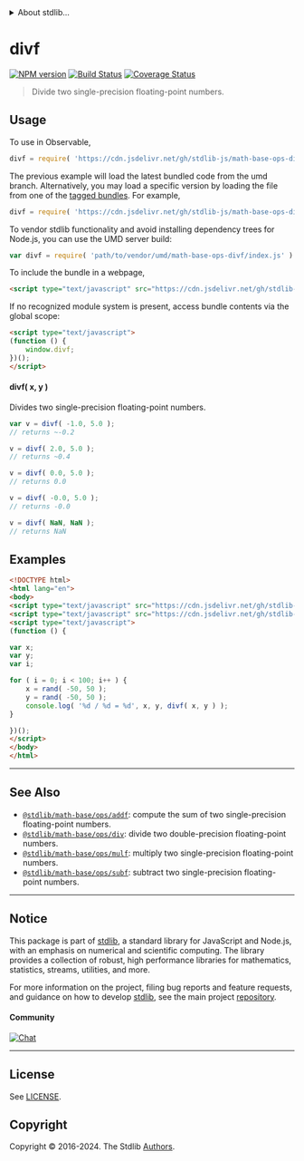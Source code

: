 <!--

@license Apache-2.0

Copyright (c) 2023 The Stdlib Authors.

Licensed under the Apache License, Version 2.0 (the "License");
you may not use this file except in compliance with the License.
You may obtain a copy of the License at

   http://www.apache.org/licenses/LICENSE-2.0

Unless required by applicable law or agreed to in writing, software
distributed under the License is distributed on an "AS IS" BASIS,
WITHOUT WARRANTIES OR CONDITIONS OF ANY KIND, either express or implied.
See the License for the specific language governing permissions and
limitations under the License.

-->


<details>
  <summary>
    About stdlib...
  </summary>
  <p>We believe in a future in which the web is a preferred environment for numerical computation. To help realize this future, we've built stdlib. stdlib is a standard library, with an emphasis on numerical and scientific computation, written in JavaScript (and C) for execution in browsers and in Node.js.</p>
  <p>The library is fully decomposable, being architected in such a way that you can swap out and mix and match APIs and functionality to cater to your exact preferences and use cases.</p>
  <p>When you use stdlib, you can be absolutely certain that you are using the most thorough, rigorous, well-written, studied, documented, tested, measured, and high-quality code out there.</p>
  <p>To join us in bringing numerical computing to the web, get started by checking us out on <a href="https://github.com/stdlib-js/stdlib">GitHub</a>, and please consider <a href="https://opencollective.com/stdlib">financially supporting stdlib</a>. We greatly appreciate your continued support!</p>
</details>

# divf

[![NPM version][npm-image]][npm-url] [![Build Status][test-image]][test-url] [![Coverage Status][coverage-image]][coverage-url] <!-- [![dependencies][dependencies-image]][dependencies-url] -->

> Divide two single-precision floating-point numbers.

<!-- Section to include introductory text. Make sure to keep an empty line after the intro `section` element and another before the `/section` close. -->

<section class="intro">

</section>

<!-- /.intro -->

<!-- Package usage documentation. -->



<section class="usage">

## Usage

To use in Observable,

```javascript
divf = require( 'https://cdn.jsdelivr.net/gh/stdlib-js/math-base-ops-divf@umd/browser.js' )
```
The previous example will load the latest bundled code from the umd branch. Alternatively, you may load a specific version by loading the file from one of the [tagged bundles](https://github.com/stdlib-js/math-base-ops-divf/tags). For example,

```javascript
divf = require( 'https://cdn.jsdelivr.net/gh/stdlib-js/math-base-ops-divf@v0.2.2-umd/browser.js' )
```

To vendor stdlib functionality and avoid installing dependency trees for Node.js, you can use the UMD server build:

```javascript
var divf = require( 'path/to/vendor/umd/math-base-ops-divf/index.js' )
```

To include the bundle in a webpage,

```html
<script type="text/javascript" src="https://cdn.jsdelivr.net/gh/stdlib-js/math-base-ops-divf@umd/browser.js"></script>
```

If no recognized module system is present, access bundle contents via the global scope:

```html
<script type="text/javascript">
(function () {
    window.divf;
})();
</script>
```

#### divf( x, y )

Divides two single-precision floating-point numbers.

```javascript
var v = divf( -1.0, 5.0 );
// returns ~-0.2

v = divf( 2.0, 5.0 );
// returns ~0.4

v = divf( 0.0, 5.0 );
// returns 0.0

v = divf( -0.0, 5.0 );
// returns -0.0

v = divf( NaN, NaN );
// returns NaN
```

</section>

<!-- /.usage -->

<!-- Package usage notes. Make sure to keep an empty line after the `section` element and another before the `/section` close. -->

<section class="notes">

</section>

<!-- /.notes -->

<!-- Package usage examples. -->

<section class="examples">

## Examples

<!-- eslint no-undef: "error" -->

```html
<!DOCTYPE html>
<html lang="en">
<body>
<script type="text/javascript" src="https://cdn.jsdelivr.net/gh/stdlib-js/random-base-discrete-uniform@umd/browser.js"></script>
<script type="text/javascript" src="https://cdn.jsdelivr.net/gh/stdlib-js/math-base-ops-divf@umd/browser.js"></script>
<script type="text/javascript">
(function () {

var x;
var y;
var i;

for ( i = 0; i < 100; i++ ) {
    x = rand( -50, 50 );
    y = rand( -50, 50 );
    console.log( '%d / %d = %d', x, y, divf( x, y ) );
}

})();
</script>
</body>
</html>
```

</section>

<!-- /.examples -->

<!-- C interface documentation. -->



<!-- Section for related `stdlib` packages. Do not manually edit this section, as it is automatically populated. -->

<section class="related">

* * *

## See Also

-   <span class="package-name">[`@stdlib/math-base/ops/addf`][@stdlib/math/base/ops/addf]</span><span class="delimiter">: </span><span class="description">compute the sum of two single-precision floating-point numbers.</span>
-   <span class="package-name">[`@stdlib/math-base/ops/div`][@stdlib/math/base/ops/div]</span><span class="delimiter">: </span><span class="description">divide two double-precision floating-point numbers.</span>
-   <span class="package-name">[`@stdlib/math-base/ops/mulf`][@stdlib/math/base/ops/mulf]</span><span class="delimiter">: </span><span class="description">multiply two single-precision floating-point numbers.</span>
-   <span class="package-name">[`@stdlib/math-base/ops/subf`][@stdlib/math/base/ops/subf]</span><span class="delimiter">: </span><span class="description">subtract two single-precision floating-point numbers.</span>

</section>

<!-- /.related -->

<!-- Section for all links. Make sure to keep an empty line after the `section` element and another before the `/section` close. -->


<section class="main-repo" >

* * *

## Notice

This package is part of [stdlib][stdlib], a standard library for JavaScript and Node.js, with an emphasis on numerical and scientific computing. The library provides a collection of robust, high performance libraries for mathematics, statistics, streams, utilities, and more.

For more information on the project, filing bug reports and feature requests, and guidance on how to develop [stdlib][stdlib], see the main project [repository][stdlib].

#### Community

[![Chat][chat-image]][chat-url]

---

## License

See [LICENSE][stdlib-license].


## Copyright

Copyright &copy; 2016-2024. The Stdlib [Authors][stdlib-authors].

</section>

<!-- /.stdlib -->

<!-- Section for all links. Make sure to keep an empty line after the `section` element and another before the `/section` close. -->

<section class="links">

[npm-image]: http://img.shields.io/npm/v/@stdlib/math-base-ops-divf.svg
[npm-url]: https://npmjs.org/package/@stdlib/math-base-ops-divf

[test-image]: https://github.com/stdlib-js/math-base-ops-divf/actions/workflows/test.yml/badge.svg?branch=v0.2.2
[test-url]: https://github.com/stdlib-js/math-base-ops-divf/actions/workflows/test.yml?query=branch:v0.2.2

[coverage-image]: https://img.shields.io/codecov/c/github/stdlib-js/math-base-ops-divf/main.svg
[coverage-url]: https://codecov.io/github/stdlib-js/math-base-ops-divf?branch=main

<!--

[dependencies-image]: https://img.shields.io/david/stdlib-js/math-base-ops-divf.svg
[dependencies-url]: https://david-dm.org/stdlib-js/math-base-ops-divf/main

-->

[chat-image]: https://img.shields.io/gitter/room/stdlib-js/stdlib.svg
[chat-url]: https://app.gitter.im/#/room/#stdlib-js_stdlib:gitter.im

[stdlib]: https://github.com/stdlib-js/stdlib

[stdlib-authors]: https://github.com/stdlib-js/stdlib/graphs/contributors

[umd]: https://github.com/umdjs/umd
[es-module]: https://developer.mozilla.org/en-US/docs/Web/JavaScript/Guide/Modules

[deno-url]: https://github.com/stdlib-js/math-base-ops-divf/tree/deno
[deno-readme]: https://github.com/stdlib-js/math-base-ops-divf/blob/deno/README.md
[umd-url]: https://github.com/stdlib-js/math-base-ops-divf/tree/umd
[umd-readme]: https://github.com/stdlib-js/math-base-ops-divf/blob/umd/README.md
[esm-url]: https://github.com/stdlib-js/math-base-ops-divf/tree/esm
[esm-readme]: https://github.com/stdlib-js/math-base-ops-divf/blob/esm/README.md
[branches-url]: https://github.com/stdlib-js/math-base-ops-divf/blob/main/branches.md

[stdlib-license]: https://raw.githubusercontent.com/stdlib-js/math-base-ops-divf/main/LICENSE

<!-- <related-links> -->

[@stdlib/math/base/ops/addf]: https://github.com/stdlib-js/math-base-ops-addf/tree/umd

[@stdlib/math/base/ops/div]: https://github.com/stdlib-js/math-base-ops-div/tree/umd

[@stdlib/math/base/ops/mulf]: https://github.com/stdlib-js/math-base-ops-mulf/tree/umd

[@stdlib/math/base/ops/subf]: https://github.com/stdlib-js/math-base-ops-subf/tree/umd

<!-- </related-links> -->

</section>

<!-- /.links -->
